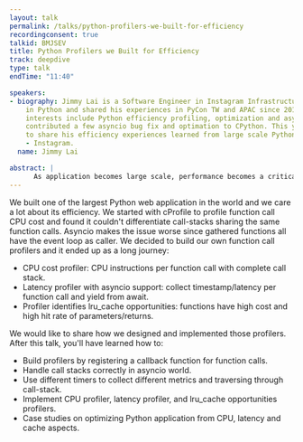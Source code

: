 ```yaml
---
layout: talk
permalink: /talks/python-profilers-we-built-for-efficiency
recordingconsent: true
talkid: BMJSEV
title: Python Profilers we Built for Efficiency
track: deepdive
type: talk
endTime: "11:40"

speakers:
- biography: Jimmy Lai is a Software Engineer in Instagram Infrastructure. He developed
    in Python and shared his experiences in PyCon TW and APAC since 2012. His recent
    interests include Python efficiency profiling, optimization and asyncio. He also
    contributed a few asyncio bug fix and optimation to CPython. This year, he plans
    to share his efficiency experiences learned from large scale Python web application
    - Instagram.
  name: Jimmy Lai

abstract: | 
      As application becomes large scale, performance becomes a critical issue. We didn't find useful open source library fit our needs and ended up built our own profilers for efficiency opportunities including CPU, latency and cache. We'll share how we build them to optimize our Django web application.
---
```


We built one of the largest Python web application in the world and we care a lot about its efficiency. We started with cProfile to profile function call CPU cost and found it couldn't differentiate call-stacks sharing the same function calls. Asyncio makes the issue worse since gathered functions all have the event loop as caller. We decided to build our own function call profilers and it ended up as a long journey:

* CPU cost profiler: CPU instructions per function call with complete call stack.
* Latency profiler with asyncio support: collect timestamp/latency per function call and yield from await.
* Profiler identifies lru_cache opportunities: functions have high cost and high hit rate of parameters/returns.

We would like to share how we designed and implemented those profilers. After this talk, you'll have learned how to:

* Build profilers by registering a callback function for function calls.
* Handle call stacks correctly in asyncio world.
* Use different timers to collect different metrics and traversing through call-stack.
* Implement CPU profiler, latency profiler, and lru_cache opportunities profilers.
* Case studies on optimizing Python application from CPU, latency and cache aspects.
